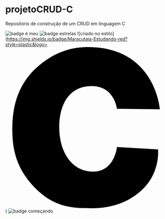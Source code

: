 # projetoCRUD-C
Repositório de construção de um CRUD em linguagem C

![badge é meu](https://img.shields.io/github/license/DryGut/projetoCRUD-C?style=plastic&logo=appveyor)
![badge estrelas](https://img.shields.io/github/stars/DryGut/projetoCRUD-C?style=plastic&logo=appveyor)
![criado no estilo](https://img.shields.io/badge/Maracutaia-Estudando-red?style=plastic&logo=<svg role="img" viewBox="0 0 24 24" xmlns="http://www.w3.org/2000/svg"><title>C</title><path d="M16.5921 9.1962s-.354-3.298-3.627-3.39c-3.2741-.09-4.9552 2.474-4.9552 6.14 0 3.6651 1.858 6.5972 5.0451 6.5972 3.184 0 3.5381-3.665 3.5381-3.665l6.1041.365s.36 3.31-2.196 5.836c-2.552 2.5241-5.6901 2.9371-7.8762 2.9201-2.19-.017-5.2261.034-8.1602-2.97-2.938-3.0101-3.436-5.9302-3.436-8.8002 0-2.8701.556-6.6702 4.047-9.5502C7.444.72 9.849 0 12.254 0c10.0422 0 10.7172 9.2602 10.7172 9.2602z"/></svg>)
![badge começando](https://img.shields.io/badge/Status-Em%20Desenvolvimento-brightgreen?style=plastic&logo=appveyor)


